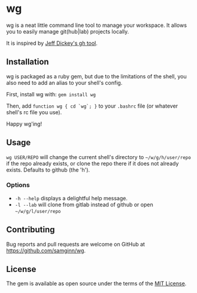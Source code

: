 # wg

wg is a neat little command line tool to manage your workspace. It allows you to easily manage git(hub|lab) projects locally.

It is inspired by [Jeff Dickey's gh tool](https://github.com/dickeyxxx/gh).

## Installation

wg is packaged as a ruby gem, but due to the limitations of the shell, you also need to add an alias to your shell's config.

First, install wg with: `gem install wg`

Then, add ```function wg { cd `wg`; }``` to your `.bashrc` file (or whatever shell's rc file you use).

Happy wg'ing!

## Usage

`wg USER/REPO` will change the current shell's directory to `~/w/g/h/user/repo` if the repo already exists, or clone the repo there if it does not already exists. Defaults to github (the 'h').

### Options

- `-h --help` displays a delightful help message.
- `-l --lab` will clone from gitlab instead of github or open `~/w/g/l/user/repo`

## Contributing

Bug reports and pull requests are welcome on GitHub at https://github.com/samginn/wg.

## License

The gem is available as open source under the terms of the [MIT License](http://opensource.org/licenses/MIT).
